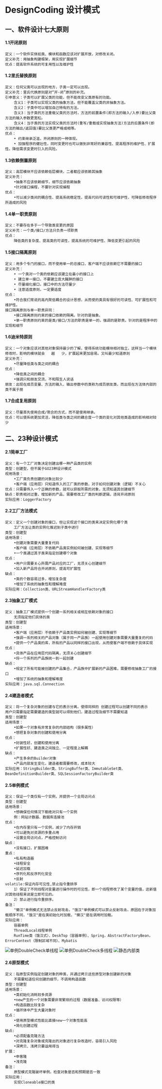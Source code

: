 # DesignCoding 设计模式
## 一、软件设计七大原则 
#### 1.1开闭原则    
	定义：一个软件实体如类、模块和函数应该对扩展开放，对修改关闭。    
	定义补充：用抽象构建框架，用实现扩展细节    
	优点：提高软件系统的可复用性以及维护性
#### 1.2里氏替换原则    
	定义：任何父类可以出现的地方，子类一定可以出现。    
	定义补充：里氏代换原则是对“开-闭”原则的补充。    
	引申意义：子类可以扩展父类的功能，但不能改变父类原有的功能。    
	    含义1：子类可以实现父类的抽象方法，但不能覆盖父类的非抽象方法。    
	    含义2：子类中可以增加自己特有的方法。    
	    含义3：当子类的方法重载父类的方法时，方法的前置条件(即方法的输入/入参)要比父类方法的输入参数更宽松。    
	    含义4：当子类的方法实现父类的方法时(重写/重载或实现抽象方法)方法的后置条件(即方法的输出/返回值)要比父类更严格或相等。    
	优点：    
		• 约束继承泛滥，开闭原则的一种体现。    
		• 加强程序的健壮性，同时变更时也可以做到非常好的兼容性、提高程序的维护性、扩展性。降低需求变更时引入的风险。 
#### 1.3依赖倒置原则    
	定义：高层模块不应该依赖低层模块，二者都应该依赖其抽象    
	定义补充：
		•抽象不应该依赖细节，细节应该依赖抽象    
		•针对接口编程，不要针对实现编程    
	优点：
		•可以减少类间的耦合性、提高系统稳定性，提高代码可读性和可维护性，可降低修改程序所造成的风险
#### 1.4单一职责原则    
	定义：不要存在多于一个导致类变更的原因    
	定义补充：一个类/接口/方法只负责一项职责    
	优点：
		降低类的复杂度、提高类的可读性，提高系统的可维护性、降低变更引起的风险 
#### 1.5接口隔离原则    
	定义：用多个专门的接口，而不使用单一的总接口，客户端不应该依赖它不需要的接口    
	定义补充：    
		• 一个类对一个类的依赖应该建立在最小的接口上    
		• 建立单一接口，不要建立庞大臃肿的接口    
		• 尽量细化接口，接口中的方法尽量少    
		• 注意适度原则，一定要适度    
	优点：
		•符合我们常说的高内聚低耦合的设计思想，从而使的类具有很好的可读性、可扩展性和可维护性。    
	接口隔离原则与单一职责异同：    
		•接口隔离原则约束的接口依赖的隔离。针对的是抽象。    
		•单一职责原则约束的是类/接口/方法的职责是单一的，强调的是职责。针对的是程序中的实现和细节 
#### 1.6迪米特原则    
	定义：一个对象应该对其他对象保持最少的了解，使得系统功能模块相对独立，这样当一个模块修改时，影响的模块就会	越	少，扩展起来更加容易。又叫最少知道原则    
	定义补充：
		•尽量降低类与类之间的耦合    
	优点：
		•降低类之间的耦合    
		•强调只和朋友交流，不和陌生人说话    
	朋友：出现在成员变量、方法的输入、输出参数中的类称为成员朋友类，而出现在方法体内部的类不属于朋
#### 1.7合成复用原则    
	定义：尽量首先使用合成/聚合的方式，而不是使用继承。    
	优点：可以使系统更加灵活，降低类与类之间的藕合度一个类的变化对其他类造成的影响相对较少 
## 二、23种设计模式 
#### 2.1简单工厂    
	定义：有一个工厂对象决定创建出哪一种产品类的实例    
	类型：创建型，但不属于GO23种设计模式    
	视用场景：
		•工厂类负责创建的对象比较少    
		•客户端（应用层）只知道传入的工厂类的参数，对于如何创建对象（逻辑）不关心    
	优点：只需要传入一个正确的参数，就可以获取所需的对象，无须知道其创建细节    
	缺点：职责相对过重，增加新的产品，需要修改工厂类的判断逻辑，违背开闭原则    
	实际应用：LoggerFactory 
#### 2.2工厂方法模式    
	定义：定义一个创建对象的接口，但让实现这个接口的类来决定实例化哪个类    
	    工厂方法让类的实例化推迟到子类中进行    
	类型：创建型    
	适用场景：
		•创建对象需要大量重复代码    
		•客户端（应用层）不依赖产品类实例如何被创建、实现等细节    
		•一个类通过其子类来指定创建哪个对象    
	优点：
		•用户只需要关心所需产品对应的工厂，无须关心创建细节    
		•加入新产品符合开闭原则，提高可扩展性    
	缺点：
		•类的个数容易过多，增加复杂度    
		•增加了系统的抽象性和理解难度    
	实际应用：Collection类、URLStreamHandlerFactory类 
#### 2.3抽象工厂模式    
	定义：抽象工厂模式提供一个创建一系列相关或相互依赖对象的接口    
	    无须指定他们具体的类    
	类型：创建型    
	适用场景：
		•客户端（应用层）不依赖于产品类实例如何被创建、实现等细节    
	    •强调一系列相关的产品对象（属于同一产品族）一起使用创建对象需要大量重复的代码    
	    •提供一个产品类的库，所有的产品以同样的接口出现，从而使客户端不依赖于具体实现    
	优点：
		•具体产品在应用层代码隔离，无须关心创建细节    
	    •将一个系列的产品族统一到一起创建    
	缺点：
		•规定了所有可能被创建的产品集合，产品族中扩展新的产品困难，需要修改抽象工厂的接口    
	    •增加了系统的抽象和理解难度    
	实际应用：java.sql.Connection
#### 2.4建造者模式  
	定义：将一个复杂对象的创建与它的表示分离，使得同样的 创建过程可以创建不同的表示    
	用户只需要指定需要建造的类型就可以得到他们，建造过程及细节不需要知道    
	类型：创建型    
	适用场景：
		•如果一个对象有非常复杂的内部结构（很多属性）    
	    •想把复杂对象的创建和使用分离    
	优点：
		•封装性好，创建和使用分离    
	    •扩展性好、建造类之间独立、一定程度上解耦    
	缺点：
		•产生多余的Builder对象    
	    •产品内部发生变化，建造者都需要修改，成本较大    
	实际应用：StringBuilder类、StringBuffer类、ImmutableSet类、BeanDefinitionBuilder类、SQLSessionFactoryBuilder类 
#### 2.5单例模式    
	定义：保证一个类仅有一个实例，并提供一个全局访问点    
	类型：创建型    
	适用场景：
		•想确保任何情况下都绝对只有一个实例   
		例：网站计数器、数据库连接池    
	优点：
		•在内存里只有一个实例，减少了内存开销    
		•可以避免对资源的多重占用    
		•设置全局访问点，严格控制访问    
	缺点：
		•没有接口，扩展困难    
	重点：
		•私有构造器    
		•线程安全    
		•延迟加载    
		•序列化和反序列化安全    
		•反射    
	volatile:保证内存可见性,禁止指令重排序
		1）保证了不同线程对变量进行操作时的可见性，即一个线程修改了某个变量的值，这新值对其他线程来说是立即可见的。
		2）禁止进行指令重排序。
	备注：
		"懒汉"单例模式无法禁止反射攻击，"饿汉"单例模式可以禁止反射攻击，原因在于对象加载顺序不同，"饿汉"是在类初始化时加载，"懒汉"是在调用时加载。  
	实际应用：
		容器单例
		ThreadLocal线程单例
		RunTime类（饿汉式）、DeskTop（容器单例）、Spring，AbstractFactoryBean，ErrorContext（限制区域不同）、Mybatis
![单例DoubleCheck单线程](./images/singleton_2020-05-16_17-07-10.png)
![单例DoubleCheck多线程](./images/singleton_2020-05-16_17-08-37.png)
![静态内部类](./images/singleton_2020-05-16_17-21-36.png)
#### 2.6原型模式
	定义：指原型实例指定创建对象的种类，并通过拷贝这些原型对象创建新的对象
		不需要知道任何创建的细节，不调用构造函数
	类型：创建型
	适用场景：
		•类初始化消耗较多资源
		•new产生的一个对象需要非常繁琐的过程（数据准备、访问权限等）
		•构造函数比较复杂
		•循环体中产生大量对象时
	优点：
		•使用原型模式性能比直接new一个对象性能高
		•简化创建过程
	缺点:
		•必须配备克隆方法
		•对克隆复杂对象或克隆出的对象进行复杂改造时，容易引入风险
		•深拷贝、浅拷贝要运用得当
	扩展：
		•申客隆
		•浅克隆
	备注：
		原型模式克隆破坏单例，检查对象是否和预期是否一致
	实际应用：
		实现Cloneable接口的类
		